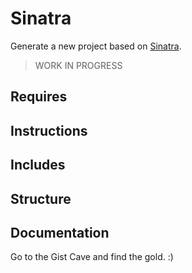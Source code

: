 # Sinatra

Generate a new project based on [Sinatra](http://sinatrarb.com/).

> WORK IN PROGRESS


## Requires


## Instructions


## Includes


## Structure


## Documentation

Go to the Gist Cave and find the gold. :)
